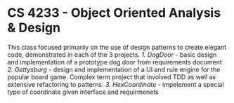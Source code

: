 # CS 4233 - Object Oriented Analysis & Design

This class focused primarily on the use of design patterns to create elegant code, demonstrated in each of the 3 projects. 
*1. DogDoor* - basic design and implementation of a prototype dog door from requirements document
*2. Gettysburg* - design and implementation of a UI and rule engine for the popular board game. Complex term project that involved TDD as well as extensive refactoring to patterns.
*3. HexCoordinate* - impelement a special type of coordinate given interface and requirmenets
